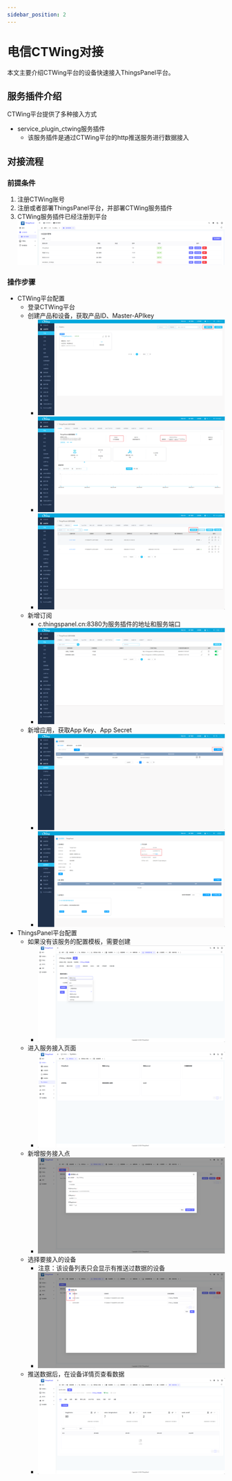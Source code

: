```yaml
---
sidebar_position: 2
---
```


# 电信CTWing对接

本文主要介绍CTWing平台的设备快速接入ThingsPanel平台。

## 服务插件介绍

CTWing平台提供了多种接入方式

- service_plugin_ctwing服务插件
  - 该服务插件是通过CTWing平台的http推送服务进行数据接入

## 对接流程

### 前提条件

1. 注册CTWing账号
2. 注册或者部署ThingsPanel平台，并部署CTWing服务插件
3. CTWing服务插件已经注册到平台
   ![插件管理](./img/image-11.png)

### 操作步骤

- CTWing平台配置
  - 登录CTWing平台
  - 创建产品和设备，获取产品ID、Master-APIkey
    - ![创建产品](./img-ctwing/image-1.png)
    - ![设备](./img-ctwing/image.png)
    - ![产品](./img-ctwing/image-2.png)
  - 新增订阅
    - c.thingspanel.cn:8380为服务插件的地址和服务端口
    - ![新增订阅](./img-ctwing/image-3.png)
  - 新增应用，获取App Key、App Secret
    - ![新增应用](./img-ctwing/image-4.png)
    - ![应用](./img-ctwing/image-5.png)
- ThingsPanel平台配置
  - 如果没有该服务的配置模板，需要创建
    - ![配置模板](./img-ctwing/image-6.png)
  - 进入服务接入页面
    - ![服务接入](./img/image-5.png)
  - 新增服务接入点
    - ![新增服务接入点](./img-ctwing/image-7.png)
  - 选择要接入的设备
    - 注意：该设备列表只会显示有推送过数据的设备
    - ![设备列表](./img-ctwing/image-8.png)
  - 推送数据后，在设备详情页查看数据
    - ![查看数据](./img-ctwing/image-9.png)
